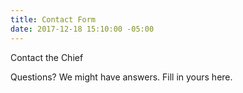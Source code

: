 ```yaml
---
title: Contact Form
date: 2017-12-18 15:10:00 -05:00
---
```


Contact the Chief 

Questions? We might have answers. 
Fill in yours here. 
